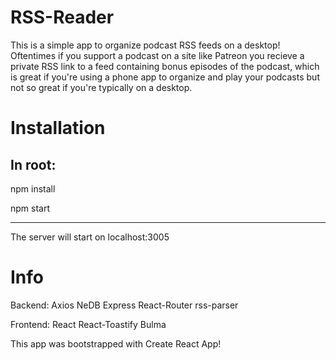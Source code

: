 # RSS-Reader

This is a simple app to organize podcast RSS feeds on a desktop! Oftentimes if you support a podcast on a site like Patreon you recieve a private RSS link to a feed containing bonus episodes of the podcast, which is great if you're using a phone app to organize and play your podcasts but not so great if you're typically on a desktop.

# Installation

In root:
-----------

npm install

npm start

-----------

The server will start on localhost:3005

# Info

Backend:
  Axios
  NeDB
  Express
  React-Router
  rss-parser
  
Frontend:
  React
  React-Toastify
  Bulma

This app was bootstrapped with Create React App!
